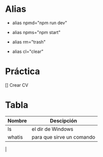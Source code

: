 # Alias

- alias npmd="npm run dev"
- alias npms="npm start"

- alias rm="trash"

- alias cl="clear"

# Práctica
[] Crear CV

# Tabla
|Nombre   | Descipción|
|---------|-----------|
|ls|el dir de Windows|
|whatis|para que sirve un comando|
|

